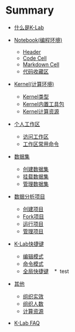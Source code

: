 # Summary

* [什么是K-Lab](README.md)
* [Notebook\(编程环境\)](chapter1.md)
    * [Header](chapter1.md#Header)
    * [Code Cell](chapter1.md#Code%20Cell)
    * [Markdown Cell](chapter1.md#Markdown20%Cell)
    * [代码收藏区](chapter1.md#代码收藏区)
* [Kernel\(计算环境\)](chapter2.md)
    * [Kernel类型](chapter2.md#Kernel类型)
    * [Kernel内置工具包](chapter2.md#Kernel内置工具包)
    * [Kernel计算资源](chapter2.md#Kenrle计算资源)
* [个人工作区](chapter3.md)
    * [访问工作区](chapter3.md#访问工作区)
    * [工作区常用命令](chapter3.md#工作区常用命令)
* [数据集](chapter4.md)
    * [创建数据集](chapter4.md#创建数据集)
    * [挂载数据集](chapter4.md#挂载数据集)
    * [管理数据集](chapter4.md#管理数据集)
* [数据分析项目](chapter5.md)
    * [创建项目](chapter5.md#创建项目)
    * [Fork项目](chapter5.md#Fork项目)
    * [运行项目](chapter5.md#运行项目)
    * [管理项目](chapter5.md#管理项目)

* [K-Lab快捷键](chapter8.md)
    * [编辑模式](chapter8.md#编辑模式)
    * [命令模式](chapter8.md#命令模式)
    * [全局快捷键](chapter8.md#全局快捷键)
    *  test
* [其他](chapter10.md)
    * [组织实效]()
    * [组织人数]()
    * [计算资源]() 
* [K-Lab FAQ](https://babybear1992.gitbooks.io/K-Lab-faq/content/)